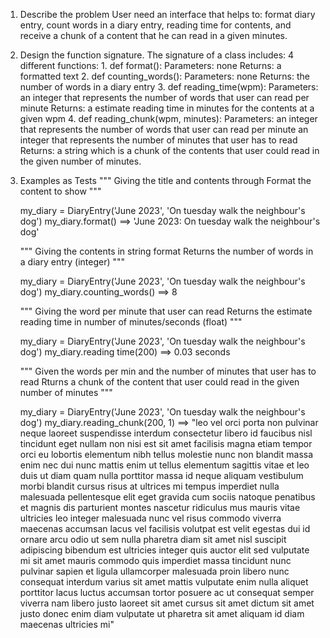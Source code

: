 1. Describe the problem
    User need an interface that helps to: format diary entry, count words in a diary entry,
    reading time for contents, and receive a chunk of a content that he can read in a given minutes.

2. Design the function signature.
    The signature of a class includes:
    4 different functions:
        1. def format():
            Parameters: none
            Returns: a formatted text
        2. def counting_words():
            Parameters: none
            Returns: the number of words in a diary entry
        3. def reading_time(wpm):
            Parameters: an integer that represents the number of words that user can read per minute
            Returns: a estimate reading time in minutes for the contents at a given wpm
        4. def reading_chunk(wpm, minutes):
            Parameters: an integer that represents the number of words that user can read per minute
            an integer that represents the number of minutes that user has to read
            Returns: a string which is a chunk of the contents that user could read in the given number of minutes.

3. Examples as Tests
    """
    Giving the title and contents through
    Format the content to show
    """

    my_diary = DiaryEntry('June 2023', 'On tuesday walk the neighbour's dog')
    my_diary.format() ==> 'June 2023: On tuesday walk the neighbour's dog'

    """
    Giving the contents in string format
    Returns the number of words in a diary entry (integer)
    """

    my_diary = DiaryEntry('June 2023', 'On tuesday walk the neighbour's dog')
    my_diary.counting_words() ==> 8

    """
    Giving the word per minute that user can read
    Returns the estimate reading time in number of minutes/seconds (float)
    """

    my_diary = DiaryEntry('June 2023', 'On tuesday walk the neighbour's dog')
    my_diary.reading time(200) ==> 0.03 seconds

    """
    Given the words per min and the number of minutes that user has to read
    Rturns a chunk of the content that user could read in the given number of minutes
    """

    my_diary = DiaryEntry('June 2023', 'On tuesday walk the neighbour's dog')
    my_diary.reading_chunk(200, 1) ==> "leo vel orci porta non pulvinar neque laoreet suspendisse interdum consectetur libero id faucibus nisl tincidunt eget nullam non nisi est sit amet facilisis magna etiam tempor orci eu lobortis elementum nibh tellus molestie nunc non blandit massa enim nec dui nunc mattis enim ut tellus elementum sagittis vitae et leo duis ut diam quam nulla porttitor massa id neque aliquam vestibulum morbi blandit cursus risus at ultrices mi tempus imperdiet nulla malesuada pellentesque elit eget gravida cum sociis natoque penatibus et magnis dis parturient montes nascetur ridiculus mus mauris vitae ultricies leo integer malesuada nunc vel risus commodo viverra maecenas accumsan lacus vel facilisis volutpat est velit egestas dui id ornare arcu odio ut sem nulla pharetra diam sit amet nisl suscipit adipiscing bibendum est ultricies integer quis auctor elit sed vulputate mi sit amet mauris commodo quis imperdiet massa tincidunt nunc pulvinar sapien et ligula ullamcorper malesuada proin libero nunc consequat interdum varius sit amet mattis vulputate enim nulla aliquet porttitor lacus luctus accumsan tortor posuere ac ut consequat semper viverra nam libero justo laoreet sit amet cursus sit amet dictum sit amet justo donec enim diam vulputate ut pharetra sit amet aliquam id diam maecenas ultricies mi"
    





        